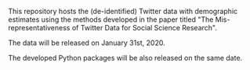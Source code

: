 This repository hosts the (de-identified) Twitter data with demographic estimates using the methods developed in the paper titled "The Mis-representativeness of Twitter Data for Social Science Research".

The data will be released on January 31st, 2020.

The developed Python packages will be also released on the same date.

